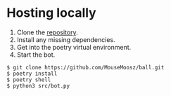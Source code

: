 # Hosting locally
1. Clone the [repository](https://github.com/MouseMoosz/ball).
1. Install any missing dependencies.
1. Get into the poetry virtual environment. 
1. Start the bot.

```console
$ git clone https://github.com/MouseMoosz/ball.git
$ poetry install
$ poetry shell
$ python3 src/bot.py
```
